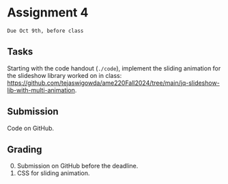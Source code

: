 # Assignment 4
`Due Oct 9th, before class`

## Tasks

Starting with the code handout (`./code`), implement the sliding animation for the slideshow library worked on in class: https://github.com/tejaswigowda/ame220Fall2024/tree/main/jq-slideshow-lib-with-multi-animation. 

## Submission
Code on GitHub.

## Grading
0. Submission on GitHub before the deadline.
1. CSS for sliding animation.